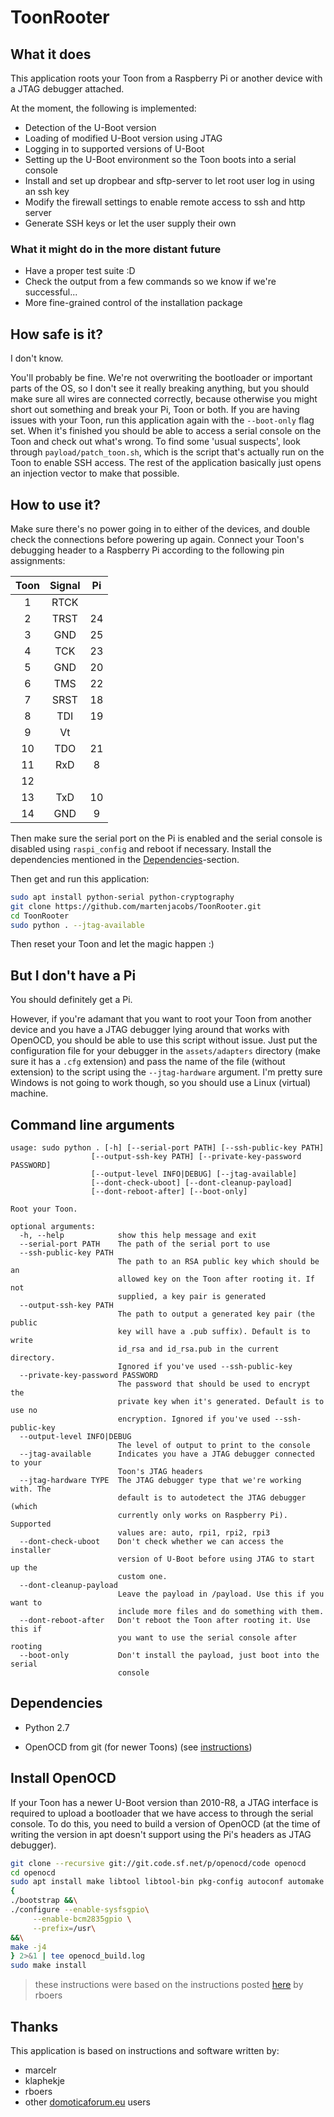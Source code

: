 # ToonRooter

## What it does
This application roots your Toon from a Raspberry Pi or another device with a JTAG debugger attached.

At the moment, the following is implemented:
 - Detection of the U-Boot version
 - Loading of modified U-Boot version using JTAG
 - Logging in to supported versions of U-Boot
 - Setting up the U-Boot environment so the Toon boots into a serial console
 - Install and set up dropbear and sftp-server to let root user log in using an ssh key
 - Modify the firewall settings to enable remote access to ssh and http server
 - Generate SSH keys or let the user supply their own

### What it might do in the more distant future
 - Have a proper test suite :D
 - Check the output from a few commands so we know if we're successful...
 - More fine-grained control of the installation package

## How safe is it?

I don't know.

You'll probably be fine. We're not overwriting the bootloader or important parts
of the OS, so I don't see it really breaking anything, but you should make sure all wires are connected
correctly, because otherwise you might short out something and break your Pi, Toon or both. If you are
having issues with your Toon, run this application again with the `--boot-only` flag set. When it's finished
you should be able to access a serial console on the Toon and check out what's wrong. To find some
'usual suspects', look through `payload/patch_toon.sh`, which is the script that's actually run on the Toon
to enable SSH access. The rest of the application basically just opens an injection vector to make that
possible.

## How to use it?

Make sure there's no power going in to either of the devices, and double check the connections
before powering up again.
Connect your Toon's debugging header to a Raspberry Pi according to the following pin assignments:

| Toon | Signal | Pi   |
|:----:|:------:|:----:|
|  1   |  RTCK  |      |
|  2   |  TRST  |  24  |
|  3   |  GND   |  25  |
|  4   |  TCK   |  23  |
|  5   |  GND   |  20  |
|  6   |  TMS   |  22  |
|  7   |  SRST  |  18  |
|  8   |  TDI   |  19  |
|  9   |  Vt    |      |
|  10  |  TDO   |  21  |
|  11  |  RxD   |  8   |
|  12  |        |      |
|  13  |  TxD   |  10  |
|  14  |  GND   |  9   |


Then make sure the serial port on the Pi is enabled and the serial console is disabled
using `raspi_config` and reboot if necessary. Install the dependencies mentioned in the
[Dependencies](#dependencies)-section.

Then get and run this application:
```bash
sudo apt install python-serial python-cryptography
git clone https://github.com/martenjacobs/ToonRooter.git
cd ToonRooter
sudo python . --jtag-available
```

Then reset your Toon and let the magic happen :)

## But I don't have a Pi

You should definitely get a Pi.

However, if you're adamant that you want to root your Toon from another device and
you have a JTAG debugger lying around that works with OpenOCD, you should be able to
use this script without issue. Just put the configuration file for your debugger in the
`assets/adapters` directory (make sure it has a `.cfg` extension) and pass the name
of the file (without extension) to the script using the `--jtag-hardware` argument.
I'm pretty sure Windows is not going to work though, so you should use a Linux
(virtual) machine.

## Command line arguments

```
usage: sudo python . [-h] [--serial-port PATH] [--ssh-public-key PATH]
                  [--output-ssh-key PATH] [--private-key-password PASSWORD]
                  [--output-level INFO|DEBUG] [--jtag-available]
                  [--dont-check-uboot] [--dont-cleanup-payload]
                  [--dont-reboot-after] [--boot-only]

Root your Toon.

optional arguments:
  -h, --help            show this help message and exit
  --serial-port PATH    The path of the serial port to use
  --ssh-public-key PATH
                        The path to an RSA public key which should be an
                        allowed key on the Toon after rooting it. If not
                        supplied, a key pair is generated
  --output-ssh-key PATH
                        The path to output a generated key pair (the public
                        key will have a .pub suffix). Default is to write
                        id_rsa and id_rsa.pub in the current directory.
                        Ignored if you've used --ssh-public-key
  --private-key-password PASSWORD
                        The password that should be used to encrypt the
                        private key when it's generated. Default is to use no
                        encryption. Ignored if you've used --ssh-public-key
  --output-level INFO|DEBUG
                        The level of output to print to the console
  --jtag-available      Indicates you have a JTAG debugger connected to your
                        Toon's JTAG headers
  --jtag-hardware TYPE  The JTAG debugger type that we're working with. The
                        default is to autodetect the JTAG debugger (which
                        currently only works on Raspberry Pi). Supported
                        values are: auto, rpi1, rpi2, rpi3
  --dont-check-uboot    Don't check whether we can access the installer
                        version of U-Boot before using JTAG to start up the
                        custom one.
  --dont-cleanup-payload
                        Leave the payload in /payload. Use this if you want to
                        include more files and do something with them.
  --dont-reboot-after   Don't reboot the Toon after rooting it. Use this if
                        you want to use the serial console after rooting
  --boot-only           Don't install the payload, just boot into the serial
                        console
```

## Dependencies

- Python 2.7

- OpenOCD from git (for newer Toons) (see [instructions](#install-openocd))

## Install OpenOCD
If your Toon has a newer U-Boot version than 2010-R8, a JTAG interface is required to
upload a bootloader that we have access to through the serial console. To do this,
you need to build a version of OpenOCD (at the time of writing the version in apt
doesn't support using the Pi's headers as JTAG debugger).

```bash
git clone --recursive git://git.code.sf.net/p/openocd/code openocd
cd openocd
sudo apt install make libtool libtool-bin pkg-config autoconf automake texinfo libusb-1.0 libusb-dev
{
./bootstrap &&\
./configure --enable-sysfsgpio\
     --enable-bcm2835gpio \
     --prefix=/usr\
&&\
make -j4
} 2>&1 | tee openocd_build.log
sudo make install
```
> these instructions were based on the instructions posted [here](https://www.domoticaforum.eu/viewtopic.php?f=87&t=11230&start=210#p83745) by rboers

## Thanks
This application is based on instructions and software written by:
- marcelr
- klaphekje
- rboers
- other [domoticaforum.eu](https://www.domoticaforum.eu/viewforum.php?f=87) users
